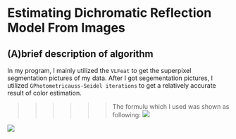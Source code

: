 # Estimating Dichromatic Reflection Model From Images 
## (A)brief description of algorithm
In my program, I mainly utilized the `VLFeat` to get the superpixel segmentation pictures of my data. After I got segementation pictures, I utilized `GPhotometricauss-Seidel iterations` to get a relatively accurate result of color estimation.
>>>>>>The formulu which I used was shown as following:
![](https://github.com/kong931780511/photogrammtry_midterm/form.jpg)
  <img src="https://github.com/kong931780511/photogrammtry_midterm/form.jpg">

